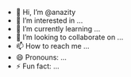 - 👋 Hi, I’m @anazity
- 👀 I’m interested in ...
- 🌱 I’m currently learning ...
- 💞️ I’m looking to collaborate on ...
- 📫 How to reach me ...
- 😄 Pronouns: ...
- ⚡ Fun fact: ...

<!---
anazity/anazity is a ✨ special ✨ repository because its `README.md` (this file) appears on your GitHub profile.
You can click the Preview link to take a look at your changes.
--->
